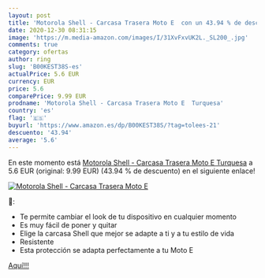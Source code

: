 ```yaml
---
layout: post
title: 'Motorola Shell - Carcasa Trasera Moto E  con un 43.94 % de descuento'
date: 2020-12-30 08:31:15
image: 'https://m.media-amazon.com/images/I/31XvFxvUK2L._SL200_.jpg'
comments: true
category: ofertas
author: ring
slug: 'B00KEST38S-es'
actualPrice: 5.6 EUR
currency: EUR
price: 5.6
comparePrice: 9.99 EUR
prodname: 'Motorola Shell - Carcasa Trasera Moto E  Turquesa'
country: 'es'
flag: '🇪🇸'
buyurl: 'https://www.amazon.es/dp/B00KEST38S/?tag=tolees-21'
descuento: '43.94'
average: '5.6'
---
```


En este momento está [Motorola Shell - Carcasa Trasera Moto E  Turquesa](https://www.amazon.es/dp/B00KEST38S/?tag=tolees-21) a 5.6 EUR (original: 9.99 EUR) (43.94 %  de descuento) en el siguiente enlace!

[![Motorola Shell - Carcasa Trasera Moto E ](https://m.media-amazon.com/images/I/31XvFxvUK2L._SL200_.jpg)](https://www.amazon.es/dp/B00KEST38S/?tag=tolees-21)

🔎:

- Te permite cambiar el look de tu dispositivo en cualquier momento
- Es muy fácil de poner y quitar
- Elige la carcasa Shell que mejor se adapte a ti y a tu estilo de vida
- Resistente
- Esta protección se adapta perfectamente a tu Moto E

[Aquí!!!](https://www.amazon.es/dp/B00KEST38S/?tag=tolees-21)
